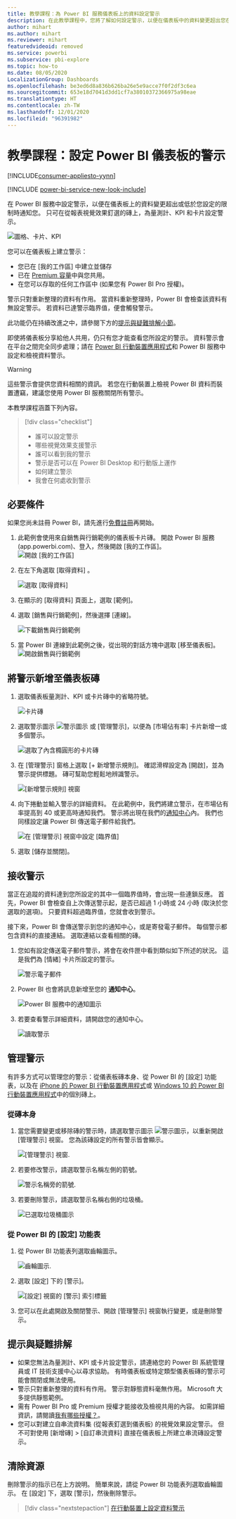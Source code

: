 ```yaml
---
title: 教學課程：為 Power BI 服務儀表板上的資料設定警示
description: 在此教學課程中，您將了解如何設定警示，以便在儀表板中的資料變更超出您在 Microsoft Power BI 服務中所設定的限制時通知您。
author: mihart
ms.author: mihart
ms.reviewer: mihart
featuredvideoid: removed
ms.service: powerbi
ms.subservice: pbi-explore
ms.topic: how-to
ms.date: 08/05/2020
LocalizationGroup: Dashboards
ms.openlocfilehash: be3ed6d8a836b626ba26e5e9acce7f0f2df3c6ea
ms.sourcegitcommit: 653e18d7041d3dd1cf7a38010372366975a98eae
ms.translationtype: HT
ms.contentlocale: zh-TW
ms.lasthandoff: 12/01/2020
ms.locfileid: "96391982"
---
```

# <a name="tutorial-set-alerts-on-power-bi-dashboards"></a>教學課程：設定 Power BI 儀表板的警示

[!INCLUDE[consumer-appliesto-yynn](../includes/consumer-appliesto-yynn.md)]

[!INCLUDE [power-bi-service-new-look-include](../includes/power-bi-service-new-look-include.md)]

在 Power BI 服務中設定警示，以便在儀表板上的資料變更超出或低於您設定的限制時通知您。 只可在從報表視覺效果釘選的磚上，為量測計、KPI 和卡片設定警示。 

![圖格、卡片、KPI](media/end-user-alerts/card-gauge-kpi.png)

您可以在儀表板上建立警示：
- 您已在 [我的工作區] 中建立並儲存
- 已在 [Premium 容量](end-user-license.md)中與您共用。 
- 在您可以存取的任何工作區中 (如果您有 Power BI Pro 授權)。    

警示只對重新整理的資料有作用。 當資料重新整理時，Power BI 會檢查該資料有無設定警示。 若資料已達警示臨界值，便會觸發警示。 

此功能仍在持續改進之中，請參閱下方的[提示與疑難排解小節](#tips-and-troubleshooting)。



即使將儀表板分享給他人共用，仍只有您才能查看您所設定的警示。 資料警示會在平台之間完全同步處理；請在 [ Power BI 行動裝置應用程式](mobile/mobile-set-data-alerts-in-the-mobile-apps.md)和 Power BI 服務中設定和檢視資料警示。 

> [!WARNING]
> 這些警示會提供您資料相關的資訊。 若您在行動裝置上檢視 Power BI 資料而裝置遭竊，建議您使用 Power BI 服務關閉所有警示。
> 

本教學課程涵蓋下列內容。
> [!div class="checklist"]
> * 誰可以設定警示
> * 哪些視覺效果支援警示
> * 誰可以看到我的警示
> * 警示是否可以在 Power BI Desktop 和行動版上運作
> * 如何建立警示
> * 我會在何處收到警示

## <a name="prerequisites"></a>必要條件

如果您尚未註冊 Power BI，請先進行[免費註冊](https://app.powerbi.com/signupredirect?pbi_source=web)再開始。

1. 此範例會使用來自銷售與行銷範例的儀表板卡片磚。 開啟 Power BI 服務 (app.powerbi.com)、登入，然後開啟 [我的工作區]。    
    ![開啟 [我的工作區]](media//end-user-alerts/power-bi-my-workspace.png)

2. 在左下角選取 [取得資料]  。

    ![選取 [取得資料]](media//end-user-alerts/power-bi-get-data.png)

3. 在顯示的 [取得資料] 頁面上，選取 [範例]。

4. 選取 [銷售與行銷範例]，然後選擇 [連線]。

    ![下載銷售與行銷範例](media//end-user-alerts/power-bi-sample.png)

5. 當 Power BI 連線到此範例之後，從出現的對話方塊中選取 [移至儀表板]。     
    ![開啟銷售與行銷範例](media//end-user-alerts/power-bi-go-to-dashboard.png)

## <a name="add-an-alert-to-a-dashboard-tile"></a>將警示新增至儀表板磚

1. 選取儀表板量測計、KPI 或卡片磚中的省略符號。
   
   ![卡片磚](media/end-user-alerts/power-bi-card.png)

2. 選取警示圖示 ![警示圖示](media/end-user-alerts/power-bi-alert-icon.png) 或 [管理警示]，以便為 [市場佔有率] 卡片新增一或多個警示。

   ![選取了內含橢圓形的卡片磚](media/end-user-alerts/power-bi-manage.png)

   
1. 在 [管理警示] 窗格上選取 [+ 新增警示規則]。  確認滑桿設定為 [開啟]，並為警示提供標題。 磚可幫助您輕鬆地辨識警示。
   
   ![[新增警示規則] 視窗](media/end-user-alerts/power-bi-alert-manage.png)
4. 向下捲動並輸入警示的詳細資料。  在此範例中，我們將建立警示，在市場佔有率提高到 40 或更高時通知我們。 警示將出現在我們的[通知中心](end-user-notification-center.md)內。 我們也同樣設定讓 Power BI 傳送電子郵件給我們。
   
   ![在 [管理警示] 視窗中設定 [臨界值]](media/end-user-alerts/power-bi-manage-alert-detail.png)

5. 選取 [儲存並關閉]。
 


   > 

## <a name="receiving-alerts"></a>接收警示
當正在追蹤的資料達到您所設定的其中一個臨界值時，會出現一些連鎖反應。 首先，Power BI 會檢查自上次傳送警示起，是否已超過 1 小時或 24 小時 (取決於您選取的選項)。 只要資料超過臨界值，您就會收到警示。

接下來，Power BI 會傳送警示到您的通知中心，或是寄發電子郵件。 每個警示都包含資料的直接連結。 選取連結以查看相關的磚。  

1. 您如有設定傳送電子郵件警示，將會在收件匣中看到類似如下所述的狀況。 這是我們為 [情緒] 卡片所設定的警示。
   
   ![警示電子郵件](media/end-user-alerts/power-bi-email.png)
2. Power BI 也會將訊息新增至您的 **通知中心**。
   
   ![Power BI 服務中的通知圖示](media/end-user-alerts/power-bi-task.png)
3. 若要查看警示詳細資料，請開啟您的通知中心。
   
    ![讀取警示](media/end-user-alerts/power-bi-notifications.png)
   
  

## <a name="managing-alerts"></a>管理警示

有許多方式可以管理您的警示：從儀表板磚本身、從 Power BI 的 [設定] 功能表，以及在 [iPhone 的 Power BI 行動裝置應用程式](mobile/mobile-set-data-alerts-in-the-mobile-apps.md)或 [Windows 10 的 Power BI 行動裝置應用程式](mobile/mobile-set-data-alerts-in-the-mobile-apps.md)中的個別磚上。

### <a name="from-the-tile-itself"></a>從磚本身

1. 當您需要變更或移除磚的警示時，請選取警示圖示 ![警示圖示](media/end-user-alerts/power-bi-alert-icon.png)，以重新開啟 [管理警示] 視窗。 您為該磚設定的所有警示皆會顯示。
   
    ![[管理警示] 視窗](media/end-user-alerts/power-bi-manage-alert.png).
2. 若要修改警示，請選取警示名稱左側的箭號。
   
    ![警示名稱旁的箭號](media/end-user-alerts/power-bi-alert-modify.png).
3. 若要刪除警示，請選取警示名稱右側的垃圾桶。
   
      ![已選取垃圾桶圖示](media/end-user-alerts/power-bi-delete.png)

### <a name="from-the-power-bi-settings-menu"></a>從 Power BI 的 [設定] 功能表

1. 從 Power BI 功能表列選取齒輪圖示。
   
    ![齒輪圖示](media/end-user-alerts/power-bi-gear-icon.png).
2. 選取 [設定] 下的 [警示]。
   
    ![[設定] 視窗的 [警示] 索引標籤](media/end-user-alerts/power-bi-settings.png)
3. 您可以在此處開啟及關閉警示、開啟 [管理警示] 視窗執行變更，或是刪除警示。

## <a name="tips-and-troubleshooting"></a>提示與疑難排解 

* 如果您無法為量測計、KPI 或卡片設定警示，請連絡您的 Power BI 系統管理員或 IT 技術支援中心以尋求協助。 有時儀表板或特定類型儀表板磚的警示可能會關閉或無法使用。
* 警示只對重新整理的資料有作用。 警示對靜態資料毫無作用。 Microsoft 大多提供靜態範例。 
* 需有 Power BI Pro 或 Premium 授權才能接收及檢視共用的內容。 如需詳細資訊，請閱讀[我有哪些授權？](end-user-license.md)。
* 您可以對建立自串流資料集 (從報表釘選到儀表板) 的視覺效果設定警示。 但不可對使用 [新增磚] > [自訂串流資料] 直接在儀表板上所建立串流磚設定警示。


## <a name="clean-up-resources"></a>清除資源
刪除警示的指示已在上方說明。 簡單來說，請從 Power BI 功能表列選取齒輪圖示。 在 [設定] 下，選取 [警示]，然後刪除警示。

> [!div class="nextstepaction"]
> [在行動裝置上設定資料警示](mobile/mobile-set-data-alerts-in-the-mobile-apps.md)


